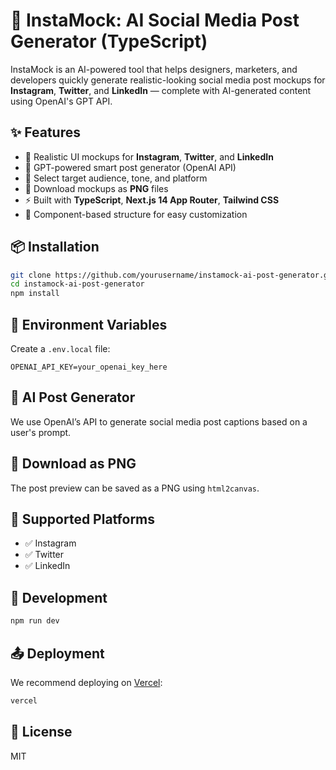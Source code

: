 # 📸 InstaMock: AI Social Media Post Generator (TypeScript)

InstaMock is an AI-powered tool that helps designers, marketers, and developers quickly generate realistic-looking social media post mockups for **Instagram**, **Twitter**, and **LinkedIn** — complete with AI-generated content using OpenAI's GPT API.


## ✨ Features

- 🎨 Realistic UI mockups for **Instagram**, **Twitter**, and **LinkedIn**
- 🧠 GPT-powered smart post generator (OpenAI API)
- 🎯 Select target audience, tone, and platform
- 💾 Download mockups as **PNG** files
- ⚡ Built with **TypeScript**, **Next.js 14 App Router**, **Tailwind CSS**
- 🧱 Component-based structure for easy customization


## 📦 Installation

```bash
git clone https://github.com/yourusername/instamock-ai-post-generator.git
cd instamock-ai-post-generator
npm install
```

## 🔑 Environment Variables

Create a `.env.local` file:

```env
OPENAI_API_KEY=your_openai_key_here
```

## 🧠 AI Post Generator

We use OpenAI’s API to generate social media post captions based on a user's prompt.

## 💾 Download as PNG

The post preview can be saved as a PNG using `html2canvas`.

## 📸 Supported Platforms

- ✅ Instagram
- ✅ Twitter
- ✅ LinkedIn

## 🧪 Development

```bash
npm run dev
```

## 📤 Deployment

We recommend deploying on [Vercel](https://vercel.com/):

```bash
vercel
```

## 📄 License

MIT

